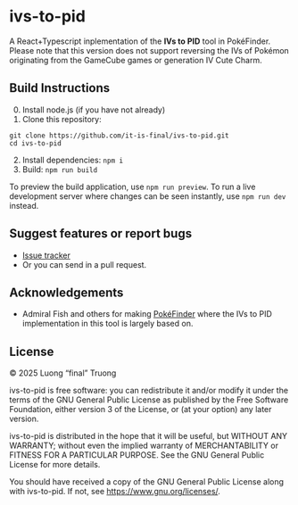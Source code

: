 # ivs-to-pid

A React+Typescript inplementation of the **IVs to PID** tool in PokéFinder. Please note that this version does not support reversing the IVs of Pokémon originating from the GameCube games or generation IV Cute Charm.

## Build Instructions

0. Install node.js (if you have not already)
1. Clone this repository:

```
git clone https://github.com/it-is-final/ivs-to-pid.git
cd ivs-to-pid
```

2. Install dependencies: `npm i`
3. Build: `npm run build`

To preview the build application, use `npm run preview`. To run a live development server where changes can be seen instantly, use `npm run dev` instead.

## Suggest features or report bugs

*   [Issue tracker](https://github.com/it-is-final/ivs-to-pid/issues)
*   Or you can send in a pull request.

## Acknowledgements

*   Admiral Fish and others for making [PokéFinder](https://github.com/Admiral-Fish/PokeFinder) where the IVs to PID implementation in this tool is largely based on.

## License

© 2025 Luong “final” Truong

ivs-to-pid is free software: you can redistribute it and/or modify it under the terms of the GNU General Public License as published by the Free Software Foundation, either version 3 of the License, or (at your option) any later version.

ivs-to-pid is distributed in the hope that it will be useful, but WITHOUT ANY WARRANTY; without even the implied warranty of MERCHANTABILITY or FITNESS FOR A PARTICULAR PURPOSE. See the GNU General Public License for more details.

You should have received a copy of the GNU General Public License along with ivs-to-pid. If not, see <https://www.gnu.org/licenses/>.

